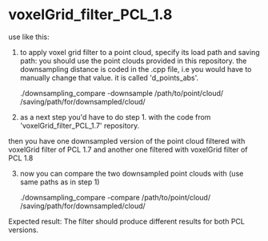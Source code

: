 # voxelGrid_filter_PCL_1.8

use like this:

1. to apply voxel grid filter to a point cloud, specify its load path and saving path:
   you should use the point clouds provided in this repository. the downsampling distance is coded in the .cpp file, i.e you would have to manually change that value. it is called 'd_points_abs'.

	./downsampling_compare -downsample /path/to/point/cloud/ /saving/path/for/downsampled/cloud/

2. as a next step you'd have to do step 1. with the code from 'voxelGrid_filter_PCL_1.7' repository.

then you have one downsampled version of the point cloud filtered with voxelGrid filter of PCL 1.7 and another one filtered with voxelGrid filter of PCL 1.8

3. now you can compare the two downsampled point clouds with (use same paths as in step 1)

	./downsampling_compare -compare /path/to/point/cloud/ /saving/path/for/downsampled/cloud/

Expected result: The filter should produce different results for both PCL versions.
